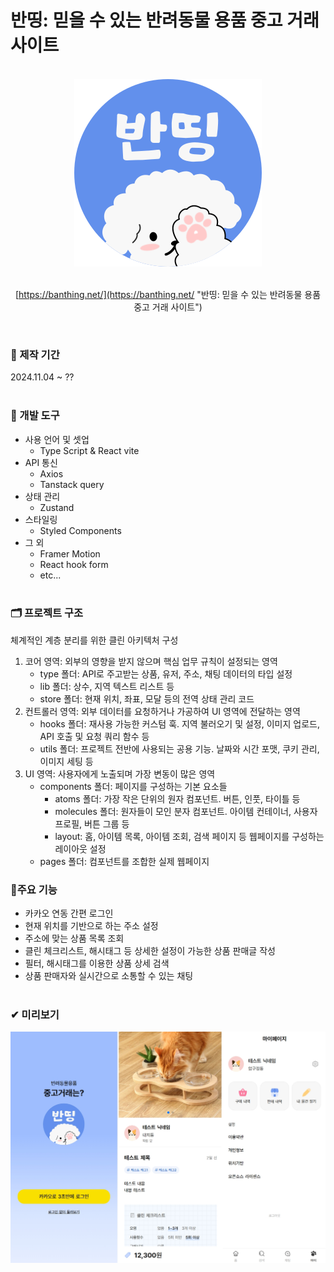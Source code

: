 # 반띵: 믿을 수 있는 반려동물 용품 중고 거래 사이트<br>

<br>
<div align="center"><img width="300" src="./src/assets/icons/logoBlue.svg" alt="mainLogoImg"><br><br>

[https://banthing.net/](https://banthing.net/ "반띵: 믿을 수 있는 반려동물 용품 중고 거래 사이트")<br>

</div><br>

### 📅 제작 기간

2024.11.04 ~ ??
<br><br>

### 🔧 개발 도구

-   사용 언어 및 셋업
    -  Type Script & React vite
-  API 통신
    -   Axios    
    -   Tanstack query
-   상태 관리
    -   Zustand
-   스타일링
    -   Styled Components
-   그 외 
    -   Framer Motion
    -   React hook form
    -   etc...
    <br><br>

### 🗂️ 프로젝트 구조
체계적인 계층 분리를 위한 클린 아키텍처 구성
1. 코어 영역: 외부의 영향을 받지 않으며 핵심 업무 규칙이 설정되는 영역
    - type 폴더: API로 주고받는 상품, 유저, 주소, 채팅 데이터의 타입 설정
    - lib 폴더: 상수, 지역 텍스트 리스트 등
    - store 폴더: 현재 위치, 좌표, 모달 등의 전역 상태 관리 코드
2. 컨트롤러 영역: 외부 데이터를 요청하거나 가공하여 UI 영역에 전달하는 영역
    - hooks 폴더: 재사용 가능한 커스텀 훅. 지역 불러오기 및 설정, 이미지 업로드, API 호출 및 요청 쿼리 함수 등
    - utils 폴더: 프로젝트 전반에 사용되는 공용 기능. 날짜와 시간 포맷, 쿠키 관리, 이미지 세팅 등
3. UI 영역: 사용자에게 노출되며 가장 변동이 많은 영역
    - components 폴더: 페이지를 구성하는 기본 요소들
        - atoms 폴더: 가장 작은 단위의 원자 컴포넌트. 버튼, 인풋, 타이틀 등
        - molecules 폴더: 원자들이 모인 분자 컴포넌트. 아이템 컨테이너, 사용자 프로필, 버튼 그룹 등
        -  layout: 홈, 아이템 목록, 아이템 조회, 검색 페이지 등 웹페이지를 구성하는 레이아웃 설정
    - pages 폴더: 컴포넌트를 조합한 실제 웹페이지

### 🎈주요 기능

-   카카오 연동 간편 로그인
-   현재 위치를 기반으로 하는 주소 설정
-   주소에 맞는 상품 목록 조회
-   클린 체크리스트, 해시태그 등 상세한 설정이 가능한 상품 판매글 작성
-   필터, 해시태그를 이용한 상품 상세 검색
-   상품 판매자와 실시간으로 소통할 수 있는 채팅
    <br><br>

### ✔ 미리보기

![preview](./src/assets/preview/readme_preview_1.jpg)

